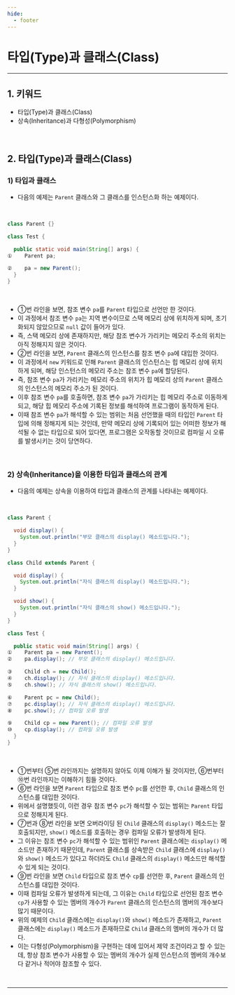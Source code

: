 ```yaml
---
hide:
  - footer
---
```


# 타입(Type)과 클래스(Class)

---

## 1. 키워드

- 타입(Type)과 클래스(Class)
- 상속(Inheritance)과 다형성(Polymorphism)

<br/>

## 2. 타입(Type)과 클래스(Class)

### 1) 타입과 클래스

- 다음의 예제는 `Parent` 클래스와 그 클래스를 인스턴스화 하는 예제이다.

<br/>

```java
class Parent {}

class Test {

  public static void main(String[] args) {
①    Parent pa;

②    pa = new Parent();
  }
}
```

<br/>

- ①번 라인을 보면, 참조 변수 `pa`를 `Parent` 타입으로 선언만 한 것이다.
- 이 과정에서 참조 변수 `pa`는 지역 변수이므로 스택 메모리 상에 위치하게 되며, 초기화되지 않았으므로 `null` 값이 들어가 있다.
- 즉, 스택 메모리 상에 존재하지만, 해당 참조 변수가 가리키는 메모리 주소의 위치는 아직 정해지지 않은 것이다.
- ②번 라인을 보면, `Parent` 클래스의 인스턴스를 참조 변수 `pa`에 대입한 것이다.
- 이 과정에서 `new` 키워드로 인해 `Parent` 클래스의 인스턴스는 힙 메모리 상에 위치하게 되며, 해당 인스턴스의 메모리 주소는 참조 변수 `pa`에 할당된다.
- 즉, 참조 변수 `pa`가 가리키는 메모리 주소의 위치가 힙 메모리 상의 `Parent` 클래스의 인스턴스의 메모리 주소가 된 것이다.
- 이후 참조 변수 `pa`를 호출하면, 참조 변수 `pa`가 가리키는 힙 메모리 주소로 이동하게 되고, 해당 힙 메모리 주소에 기록된 정보를 해석하여 프로그램이 동작하게 된다.
- 이때 참조 변수 `pa`가 해석할 수 있는 범위는 처음 선언했을 때의 타입인 `Parent` 타입에 의해 정해지게 되는 것인데, 만약 메모리 상에 기록되어 있는 어떠한 정보가 해석될 수 없는 타입으로 되어 있다면, 프로그램은 오작동할 것이므로 컴파일 시 오류를 발생시키는 것이 당연하다.

<br/>

### 2) 상속(Inheritance)을 이용한 타입과 클래스의 관계

- 다음의 예제는 상속을 이용하여 타입과 클래스의 관계를 나타내는 예제이다.

<br/>

```java
class Parent {

  void display() {
    System.out.println("부모 클래스의 display() 메소드입니다.");
  }
}

class Child extends Parent {

  void display() {
    System.out.println("자식 클래스의 display() 메소드입니다.");
  }

  void show() {
    System.out.println("자식 클래스의 show() 메소드입니다.");
  }
}

class Test {

  public static void main(String[] args) {
①    Parent pa = new Parent();
②    pa.display(); // 부모 클래스의 display() 메소드입니다.

③    Child ch = new Child();
④    ch.display(); // 자식 클래스의 display() 메소드입니다.
⑤    ch.show(); // 자식 클래스의 show() 메소드입니다.

⑥    Parent pc = new Child();
⑦    pc.display(); // 자식 클래스의 display() 메소드입니다.
⑧    pc.show(); // 컴파일 오류 발생

⑨    Child cp = new Parent(); // 컴파일 오류 발생
⑩    cp.display(); // 컴파일 오류 발생
  }
}
```

<br/>

- ①번부터 ⑤번 라인까지는 설명하지 않아도 이제 이해가 될 것이지만, ⑥번부터 ⑩번 라인까지는 이해하기 힘들 것이다.
- ⑥번 라인을 보면 `Parent` 타입으로 참조 변수 `pc`를 선언한 후, `Child` 클래스의 인스턴스를 대입한 것이다.
- 위에서 설명했듯이, 이런 경우 참조 변수 `pc`가 해석할 수 있는 범위는 `Parent` 타입으로 정해지게 된다.
- ⑦번과 ⑧번 라인을 보면 오버라이딩 된 `Child` 클래스의 `display()` 메소드는 잘 호출되지만, `show()` 메소드를 호출하는 경우 컴파일 오류가 발생하게 된다.
- 그 이유는 참조 변수 `pc`가 해석할 수 있는 범위인 `Parent` 클래스에는 `display()` 메소드만 존재하기 때문인데, `Parent` 클래스를 상속받은 `Child` 클래스에 `display()`와 `show()` 메소드가 있다고 하더라도 `Child` 클래스의 `display()` 메소드만 해석할 수 있게 되는 것이다.
- ⑨번 라인을 보면 `Child` 타입으로 참조 변수 `cp`를 선언한 후, `Parent` 클래스의 인스턴스를 대입한 것이다.
- 이때 컴파일 오류가 발생하게 되는데, 그 이유는 `Child` 타입으로 선언된 참조 변수 `cp`가 사용할 수 있는 멤버의 개수가 `Parent` 클래스의 인스턴스의 멤버의 개수보다 많기 때문이다.
- 위의 예제의 `Child` 클래스에는 `display()`와 `show()` 메소드가 존재하고, `Parent` 클래스에는 `display()` 메소드가 존재하므로 `Child` 클래스의 멤버의 개수가 더 많다.
- 이는 다형성(Polymorphism)을 구현하는 데에 있어서 제약 조건이라고 할 수 있는데, 항상 참조 변수가 사용할 수 있는 멤버의 개수가 실제 인스턴스의 멤버의 개수보다 같거나 적어야 참조할 수 있다.

<br/>

---
